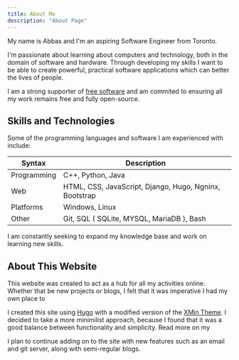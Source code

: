 ```yaml
---
title: About Me
description: "About Page"
---
```


My name is Abbas and I'm an aspiring Software Engineer from Toronto.

I'm passionate about learning about computers and technology, both in the domain of software and hardware. 
Through developing my skills I want to be able to create powerful, practical software applications which can better the lives of people.

I am a strong supporter of [free software](https://www.fsf.org/about/what-is-free-software) and am commited to ensuring all my work remains free and fully open-source.

## Skills and Technologies

 Some of the programming languages and software I am experienced with include:

| Syntax                        | Description                                               |
| --------------------------    | -----------                                               |
| Programming                   | C++, Python, Java                                         |
| Web                           | HTML, CSS, JavaScript, Django, Hugo, Ngninx, Bootstrap    |
| Platforms                     | Windows, Linux                                            | 
| Other                         | Git, SQL ( SQLite, MYSQL, MariaDB ), Bash                         |


I am constantly seeking to expand my knowledge base and work on learning new skills.

## About This Website

This website was created to act as a hub for all my activities online. Whether that be new projects or blogs, I felt that it was imperative I had my own place to 

I created this site using [Hugo](https://gohugo.io/) with a modified version of the [XMin Theme](https://github.com/yihui/hugo-xmin). I decided to take a more minimilist approach, because I found that it was a good balance between functionality and simplicity. Read more on my 

I plan to continue adding on to the site with new features such as an email and git server, along with semi-regular blogs.